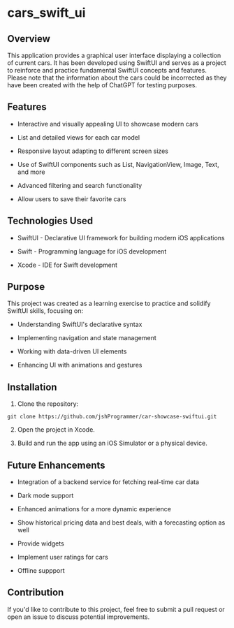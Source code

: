 # cars_swift_ui

## Overview

This application provides a graphical user interface displaying a collection of current cars. It has been developed using SwiftUI and serves as a project to reinforce and practice fundamental SwiftUI concepts and features. Please note that the information about the cars could be incorrected as they have been created with the help of ChatGPT for testing purposes.

## Features

- Interactive and visually appealing UI to showcase modern cars

- List and detailed views for each car model

- Responsive layout adapting to different screen sizes

- Use of SwiftUI components such as List, NavigationView, Image, Text, and more

- Advanced filtering and search functionality

- Allow users to save their favorite cars

## Technologies Used

- SwiftUI - Declarative UI framework for building modern iOS applications

- Swift - Programming language for iOS development

- Xcode - IDE for Swift development

## Purpose

This project was created as a learning exercise to practice and solidify SwiftUI skills, focusing on:

- Understanding SwiftUI's declarative syntax

- Implementing navigation and state management

- Working with data-driven UI elements

- Enhancing UI with animations and gestures

## Installation

1. Clone the repository:
```
git clone https://github.com/jshProgrammer/car-showcase-swiftui.git
```
2. Open the project in Xcode.

3. Build and run the app using an iOS Simulator or a physical device.

## Future Enhancements

- Integration of a backend service for fetching real-time car data

- Dark mode support

- Enhanced animations for a more dynamic experience

- Show historical pricing data and best deals, with a forecasting option as well

- Provide widgets

- Implement user ratings for cars

- Offline suppport

## Contribution

If you'd like to contribute to this project, feel free to submit a pull request or open an issue to discuss potential improvements.
